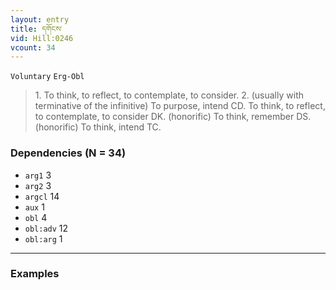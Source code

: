 ```yaml
---
layout: entry
title: དགོངས་
vid: Hill:0246
vcount: 34
---
```

`Voluntary` `Erg-Obl`
> 1\.
 To think, to reflect, to contemplate, to consider\.
 2\.
 (usually with terminative of the infinitive) To purpose, intend CD\.
 To think, to reflect, to contemplate, to consider DK\.
(honorific) To think, remember DS\.
(honorific) To think, intend TC\.

### Dependencies (N = 34)
* `arg1` 3
* `arg2` 3
* `argcl` 14
* `aux` 1
* `obl` 4
* `obl:adv` 12
* `obl:arg` 1

---

### Examples



